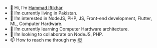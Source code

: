 - 👋 Hi, I’m [Hammad Iftikhar](https://github.com/hammadiftikhar82)
- 🌱 I’m currently living in Pakistan.
- 👀 I’m interested in NodeJS, PHP, JS, Front-end development, Flutter, ML, Computer Hardware.
- 🌱 I’m currently learning Computer Hardware architecture.
- 💞️ I’m looking to collaborate on NodeJS, PHP.
- 📫 How to reach me through my [📪](mailto:hammad@naxotop.com)

<!---
HammadIftikhar82/HammadIftikhar82 is a ✨ special ✨ repository because its `README.md` (this file) appears on your GitHub profile.
You can click the Preview link to take a look at your changes.
--->
